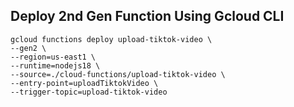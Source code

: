 ## Deploy 2nd Gen Function Using Gcloud CLI

```
gcloud functions deploy upload-tiktok-video \
--gen2 \
--region=us-east1 \
--runtime=nodejs18 \
--source=./cloud-functions/upload-tiktok-video \
--entry-point=uploadTiktokVideo \
--trigger-topic=upload-tiktok-video
```
